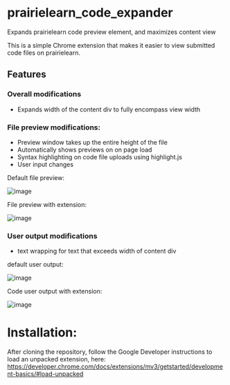 # prairielearn_code_expander
Expands prairielearn code preview element, and maximizes content view

This is a simple Chrome extension that makes it easier to view submitted code files on prairielearn.

## Features
### Overall modifications
 - Expands width of the content div to fully encompass view width
 
### File preview modifications:
   - Preview window takes up the entire height of the file
   - Automatically shows previews on on page load
   - Syntax highlighting on code file uploads using highlight.js
 - User input changes

Default file preview:

![image](https://user-images.githubusercontent.com/38411921/197309745-8400cc74-c797-4195-9775-45a25ef814f8.png)

File preview with extension:

![image](https://user-images.githubusercontent.com/38411921/197309996-5ca400b1-9821-4509-b7ba-44470d461a08.png)

### User output modifications
 - text wrapping for text that exceeds width of content div

default user output:

![image](https://user-images.githubusercontent.com/38411921/197318803-137d1f5f-0f86-4d29-8ce2-616f602271cb.png)


Code user output with extension:

![image](https://user-images.githubusercontent.com/38411921/197318767-fb6218bc-5ff5-43db-94e0-94ba64e96361.png)

# Installation:
After cloning the repository, follow the Google Developer instructions to load an unpacked extension, here:
https://developer.chrome.com/docs/extensions/mv3/getstarted/development-basics/#load-unpacked

